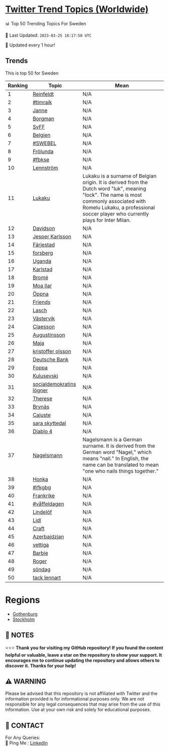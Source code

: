 [Twitter Trend Topics (Worldwide)](https://github.com/ErcinDedeoglu/Twitter-Trend-Topics)
==========


📊 Top 50 Trending Topics For Sweden

📆 Last Updated: `2023-03-25 18:17:50 UTC`

🔧 Updated every 1 hour!


## Trends

This is top 50 for Sweden

| Ranking | Topic | Mean |
| ------- | ------------ | ------------ |
| 1 | [Reinfeldt](http://twitter.com/search?q=Reinfeldt) | N/A |
| 2 | [#timraik](http://twitter.com/search?q=%23timraik) | N/A |
| 3 | [Janne](http://twitter.com/search?q=Janne) | N/A |
| 4 | [Borgman](http://twitter.com/search?q=Borgman) | N/A |
| 5 | [SvFF](http://twitter.com/search?q=SvFF) | N/A |
| 6 | [Belgien](http://twitter.com/search?q=Belgien) | N/A |
| 7 | [#SWEBEL](http://twitter.com/search?q=%23SWEBEL) | N/A |
| 8 | [Frölunda](http://twitter.com/search?q=Fr%c3%b6lunda) | N/A |
| 9 | [#fbkse](http://twitter.com/search?q=%23fbkse) | N/A |
| 10 | [Lennström](http://twitter.com/search?q=Lennstr%c3%b6m) | N/A |
| 11 | [Lukaku](http://twitter.com/search?q=Lukaku) | Lukaku is a surname of Belgian origin. It is derived from the Dutch word "luk", meaning "lock". The name is most commonly associated with Romelu Lukaku, a professional soccer player who currently plays for Inter Milan. |
| 12 | [Davidson](http://twitter.com/search?q=Davidson) | N/A |
| 13 | [Jesper Karlsson](http://twitter.com/search?q=Jesper+Karlsson) | N/A |
| 14 | [Färjestad](http://twitter.com/search?q=F%c3%a4rjestad) | N/A |
| 15 | [forsberg](http://twitter.com/search?q=forsberg) | N/A |
| 16 | [Uganda](http://twitter.com/search?q=Uganda) | N/A |
| 17 | [Karlstad](http://twitter.com/search?q=Karlstad) | N/A |
| 18 | [Bromé](http://twitter.com/search?q=Brom%c3%a9) | N/A |
| 19 | [Moa Ilar](http://twitter.com/search?q=Moa+Ilar) | N/A |
| 20 | [Öppna](http://twitter.com/search?q=%c3%96ppna) | N/A |
| 21 | [Friends](http://twitter.com/search?q=Friends) | N/A |
| 22 | [Lasch](http://twitter.com/search?q=Lasch) | N/A |
| 23 | [Västervik](http://twitter.com/search?q=V%c3%a4stervik) | N/A |
| 24 | [Claesson](http://twitter.com/search?q=Claesson) | N/A |
| 25 | [Augustinsson](http://twitter.com/search?q=Augustinsson) | N/A |
| 26 | [Maja](http://twitter.com/search?q=Maja) | N/A |
| 27 | [kristoffer olsson](http://twitter.com/search?q=kristoffer+olsson) | N/A |
| 28 | [Deutsche Bank](http://twitter.com/search?q=Deutsche+Bank) | N/A |
| 29 | [Foppa](http://twitter.com/search?q=Foppa) | N/A |
| 30 | [Kulusevski](http://twitter.com/search?q=Kulusevski) | N/A |
| 31 | [socialdemokratins lögner](http://twitter.com/search?q=socialdemokratins+l%c3%b6gner) | N/A |
| 32 | [Therese](http://twitter.com/search?q=Therese) | N/A |
| 33 | [Brynäs](http://twitter.com/search?q=Bryn%c3%a4s) | N/A |
| 34 | [Cajuste](http://twitter.com/search?q=Cajuste) | N/A |
| 35 | [sara skyttedal](http://twitter.com/search?q=sara+skyttedal) | N/A |
| 36 | [Diablo 4](http://twitter.com/search?q=Diablo+4) | N/A |
| 37 | [Nagelsmann](http://twitter.com/search?q=Nagelsmann) | Nagelsmann is a German surname. It is derived from the German word "Nagel," which means "nail." In English, the name can be translated to mean "one who nails things together." |
| 38 | [Honka](http://twitter.com/search?q=Honka) | N/A |
| 39 | [#ifkgbg](http://twitter.com/search?q=%23ifkgbg) | N/A |
| 40 | [Frankrike](http://twitter.com/search?q=Frankrike) | N/A |
| 41 | [#våffeldagen](http://twitter.com/search?q=%23v%c3%a5ffeldagen) | N/A |
| 42 | [Lindelöf](http://twitter.com/search?q=Lindel%c3%b6f) | N/A |
| 43 | [Lidl](http://twitter.com/search?q=Lidl) | N/A |
| 44 | [Craft](http://twitter.com/search?q=Craft) | N/A |
| 45 | [Azerbajdzjan](http://twitter.com/search?q=Azerbajdzjan) | N/A |
| 46 | [vettiga](http://twitter.com/search?q=vettiga) | N/A |
| 47 | [Barbie](http://twitter.com/search?q=Barbie) | N/A |
| 48 | [Roger](http://twitter.com/search?q=Roger) | N/A |
| 49 | [söndag](http://twitter.com/search?q=s%c3%b6ndag) | N/A |
| 50 | [tack lennart](http://twitter.com/search?q=tack+lennart) | N/A |



# Regions

* [Gothenburg](</Sweden/Gothenburg.md>)
* [Stockholm](</Sweden/Stockholm.md>)



## 📝 NOTES

⭐⭐⭐ **Thank you for visiting my GitHub repository! If you found the content helpful or valuable, leave a star on the repository to show your support. It encourages me to continue updating the repository and allows others to discover it. Thanks for your help!**


## ⚠️ WARNING

Please be advised that this repository is not affiliated with Twitter and the information provided is for informational purposes only. We are not responsible for any legal consequences that may arise from the use of this information. Use at your own risk and solely for educational purposes.


## 📨 CONTACT

 For Any Queries:  
            🏓 Ping Me : [LinkedIn](https://www.linkedin.com/in/ercindedeoglu/)
